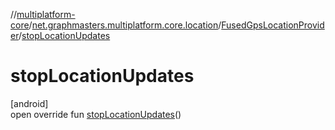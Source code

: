 //[multiplatform-core](../../../index.md)/[net.graphmasters.multiplatform.core.location](../index.md)/[FusedGpsLocationProvider](index.md)/[stopLocationUpdates](stop-location-updates.md)

# stopLocationUpdates

[android]\
open override fun [stopLocationUpdates](stop-location-updates.md)()
